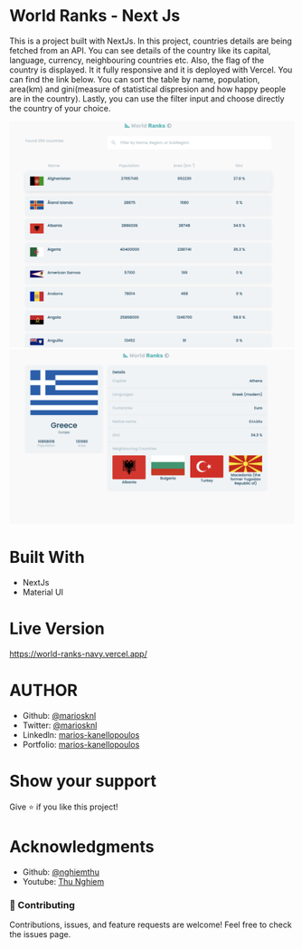 # World Ranks - Next Js

This is a project built with NextJs. In this project, countries details are being fetched from an API. You can see details of the country like its capital, language, currency, neighbouring countries etc. Also, the flag of the country is displayed. It it fully responsive and it is deployed with Vercel. You can find the link below. You can sort the table by name, population, area(km) and gini(measure of statistical dispresion and how happy people are in the country). Lastly, you can use the filter input and choose directly the country of your choice.

![Hompage](src/assets/homepage.png)
![Country](src/assets/country.png)

# Built With

- NextJs
- Material UI

# Live Version

https://world-ranks-navy.vercel.app/

# AUTHOR

- Github: [@mariosknl](https://github.com/mariosknl)
- Twitter: [@mariosknl](https://twitter.com/MariosKnl)
- Linkedln: [marios-kanellopoulos](https://www.linkedin.com/in/marios-kanellopoulos)
- Portfolio: [marios-kanellopoulos](https://marioskanellopoulos.com/)

# Show your support

Give ⭐️ if you like this project!

# Acknowledgments

- Github: [@nghiemthu](hhttps://github.com/nghiemthu)
- Youtube: [Thu Nghiem](https://www.youtube.com/channel/UCmSmLukBF--YrKZ2g4akYAQ)

### 🤝 Contributing

Contributions, issues, and feature requests are welcome!
Feel free to check the issues page.
